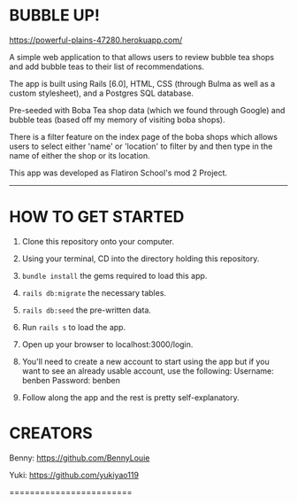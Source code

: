 BUBBLE UP! 
========================

https://powerful-plains-47280.herokuapp.com/

A simple web application to that allows users to review bubble tea shops and add bubble teas to their list of recommendations. 

The app is built using Rails [6.0], HTML, CSS (through Bulma as well as a custom stylesheet), and a Postgres SQL database.

Pre-seeded with Boba Tea shop data (which we found through Google) and bubble teas (based off my memory of visiting boba shops).

There is a filter feature on the index page of the boba shops which allows users to select either 'name' or 'location' to filter by and then type in the name of either the shop or its location.

This app was developed as Flatiron School's mod 2 Project.

---

HOW TO GET STARTED
========================

1) Clone this repository onto your computer.

2) Using your terminal, CD into the directory holding this repository.

3) `bundle install` the gems required to load this app.

4) `rails db:migrate` the necessary tables.

5) `rails db:seed` the pre-written data.

6) Run `rails s` to load the app.

7) Open up your browser to localhost:3000/login.

8) You'll need to create a new account to start using the app but if you want to see an already usable account, use the following:
    Username: benben
    Password: benben

9) Follow along the app and the rest is pretty self-explanatory.

CREATORS
========================

Benny: https://github.com/BennyLouie

Yuki: https://github.com/yukiyao119

========================